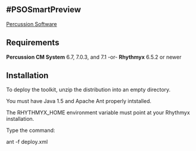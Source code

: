 #PSOSmartPreview
---
[Percussion Software](http://www.percussion.com "Percussion Software")

## Requirements
**Percussion CM System** 6.7, 7.0.3, and 7.1 -or- **Rhythmyx** 6.5.2 or newer

## Installation

To deploy the toolkit, unzip the distribution into an empty directory. 

You must have Java 1.5 and Apache Ant properly intstalled. 

The RHYTHMYX_HOME environment variable must point at your 
Rhythmyx installation.  

Type the command: 

ant -f deploy.xml 

